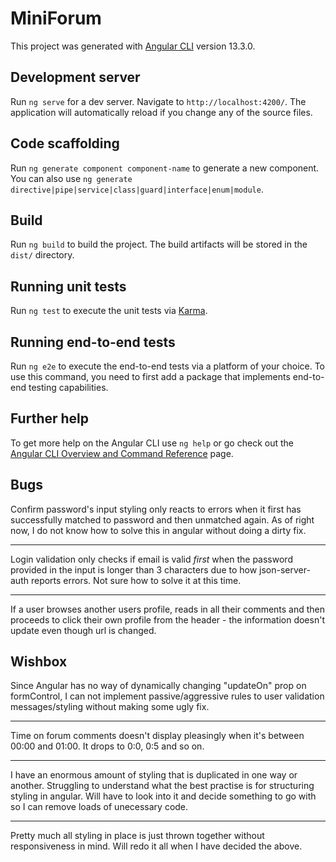 # MiniForum

This project was generated with [Angular CLI](https://github.com/angular/angular-cli) version 13.3.0.

## Development server

Run `ng serve` for a dev server. Navigate to `http://localhost:4200/`. The application will automatically reload if you change any of the source files.

## Code scaffolding

Run `ng generate component component-name` to generate a new component. You can also use `ng generate directive|pipe|service|class|guard|interface|enum|module`.

## Build

Run `ng build` to build the project. The build artifacts will be stored in the `dist/` directory.

## Running unit tests

Run `ng test` to execute the unit tests via [Karma](https://karma-runner.github.io).

## Running end-to-end tests

Run `ng e2e` to execute the end-to-end tests via a platform of your choice. To use this command, you need to first add a package that implements end-to-end testing capabilities.

## Further help

To get more help on the Angular CLI use `ng help` or go check out the [Angular CLI Overview and Command Reference](https://angular.io/cli) page.


## Bugs

Confirm password's input styling only reacts to errors when it first has successfully matched to password and then unmatched again.
As of right now, I do not know how to solve this in angular without doing a dirty fix.

---

Login validation only checks if email is valid *first* when the password provided in the input is longer than 3 characters due to how json-server-auth reports errors. Not sure how to solve it at this time.

---

If a user browses another users profile, reads in all their comments and then proceeds to click their own profile from the header - the information doesn't update even though url is changed.

## Wishbox

Since Angular has no way of dynamically changing "updateOn" prop on formControl, I can not implement passive/aggressive rules to user validation messages/styling without making some ugly fix.

---

Time on forum comments doesn't display pleasingly when it's between 00:00 and 01:00. It drops to 0:0, 0:5 and so on.

---

I have an enormous amount of styling that is duplicated in one way or another. Struggling to understand what the best practise is for structuring styling in angular. Will have to look into it and decide something to go with so I can remove loads of unecessary code.

---

Pretty much all styling in place is just thrown together without responsiveness in mind. Will redo it all when I have decided the above.


